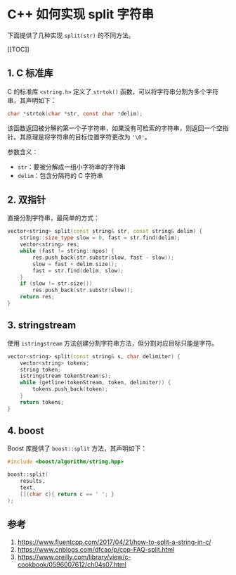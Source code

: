 # C++ 如何实现 split 字符串

下面提供了几种实现 `split(str)` 的不同方法。

[[TOC]]

## 1. C 标准库

C 的标准库 `<string.h>` 定义了 `strtok()` 函数，可以将字符串分割为多个字符串，其声明如下：

```c
char *strtok(char *str, const char *delim);
```

该函数返回被分解的第一个子字符串，如果没有可检索的字符串，则返回一个空指针。其原理是将字符串的目标位置字符更改为 `'\0'`。

参数含义：
- `str`：要被分解成一组小字符串的字符串
- `delim`：包含分隔符的 C 字符串

## 2. 双指针

直接分割字符串，最简单的方式：

```cpp
vector<string> split(const string& str, const string& delim) {
    string::size_type slow = 0, fast = str.find(delim);
    vector<string> res;
    while (fast != string::npos) {
        res.push_back(str.substr(slow, fast - slow));
        slow = fast + delim.size();
        fast = str.find(delim, slow);
    }
    if (slow != str.size())
        res.push_back(str.substr(slow));
    return res;
}
```

## 3. stringstream

使用 `istringstream` 方法创建分割字符串方法，但分割对应目标只能是字符。

```cpp
vector<string> split(const string& s, char delimiter) {
    vector<string> tokens;
    string token;
    istringstream tokenStream(s);
    while (getline(tokenStream, token, delimiter)) {
        tokens.push_back(token);
    }
    return tokens;
}
```

## 4. boost

Boost 库提供了 `boost::split` 方法，其声明如下：

```cpp
#include <boost/algorithm/string.hpp>

boost::split(
    results,
    text,
    [](char c){ return c == ' '; }
);
```

## 参考

1. <https://www.fluentcpp.com/2017/04/21/how-to-split-a-string-in-c/>
2. <https://www.cnblogs.com/dfcao/p/cpp-FAQ-split.html>
3. <https://www.oreilly.com/library/view/c-cookbook/0596007612/ch04s07.html>
